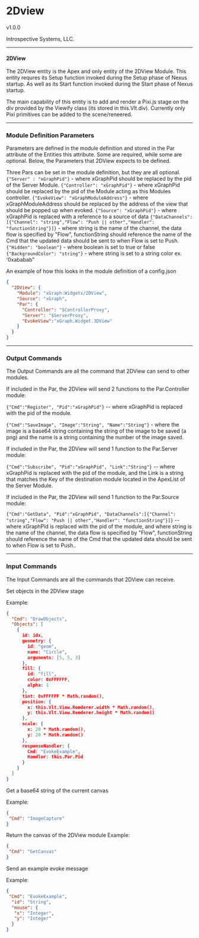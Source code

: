 # 2Dview 

v1.0.0

Introspective Systems, LLC.


---
#### 2DView

The 2DView entity is the Apex and only entity of the 2DView Module. This entity requres its Setup function invoked during the Setup phase of Nexus startup. As well as its Start function invoked during the Start phase of Nexus startup.

The main capability of this entity is to add and render a Pixi.js stage on the div provided by the Viewify class (its stored in this.Vlt.div). Currently only Pixi primitives can be added to the scene/reneered.

---

### Module Definition Parameters

Parameters are defined in the module definition and stored in the Par attribute 
of the Entities this attribute.
Some are required, while some are optional. Below, the Parameters
that 2DView expects to be defined.

Three Pars can be set in the module definition, but they are all optional. 
`{"Server" : "xGraphPid"}`  - where xGraphPid should be replaced by the pid of the Server Module.
`{"Controller": "xGraphPid"}`  - where xGraphPid should be replaced by the pid of the Module acting as this Modules controller. 
`{"EvokeView": "xGraphModuleAddress"}`  - where xGraphModuleAddress should be replaced by the address of the view that should be popped up when evoked. 
`{"Source": "xGraphPid"}` - where xGraphPid is replaced with a reference to a source of data
`{"DataChannels": [{"Channel": "string","Flow": "Push || other","Handler": "functionString"}]}` - where string is the name of the channel, the data flow is specified by "Flow", functionString should reference the name of the Cmd that the updated data should be sent to when Flow is set to Push.
`{"Hidden": "boolean"}` - where boolean is set to true or false
`{"BackgroundColor": "string"}` - where string is set to a string color ex. '0xababab"

An example of how this looks in the module definition of a config.json
``` json
{
  "2DView": {
    "Module": "xGraph:Widgets/2DView",
    "Source": "xGraph",
    "Par": {
      "Controller": "$ControllerProxy",
      "Server": "$ServerProxy",
      "EvokeView":"xGraph.Widget.3DView"
    }
  }
}
```

---

### Output Commands

The Output Commands are all the command that 2DView can send to
other modules.

If included in the Par, the 2DView will send 2 functions to the Par.Controller module:

`{"Cmd":"Register", "Pid":"xGraphPid"}` -- where xGraphPid is replaced with the pid of the module.

`{"Cmd":"SaveImage", "Image":"String", "Name":"String"}` - where the image is a base64 string containing the string of the image to be saved (a png) and the name is a string containing the number of the image saved.

If included in the Par, the 2DView will send 1 function to the Par.Server module:

`{"Cmd":"Subscribe", "Pid":"xGraphPid", "Link":"String"}` -- where xGraphPid is replaced with the pid of the module, and the Link is a string that matches the Key of the destination module located in the ApexList of the Server Module.

If included in the Par, the 2DView will send 1 function to the Par.Source module:

`{"Cmd":"GetData", "Pid":"xGraphPid", "DataChannels":[{"Channel": "string","Flow": "Push || other","Handler": "functionString"}]}` -- where xGraphPid is replaced with the pid of the module,  and where string is the name of the channel, the data flow is specified by "Flow", functionString should reference the name of the Cmd that the updated data should be sent to when Flow is set to Push..

---

### Input Commands
The Input Commands are all the commands that 2DView can
receive.

Set objects in the 2DView stage

Example: 

```json
{
  "Cmd": "DrawObjects",
  "Objects": [
    {
      id: idx,
      geometry: {
        id: "geom",
        name: "Circle",
        arguments: [5, 5, 3]
      },
      fill: {
        id: "fill",
        color: 0xFFFFFF,
        alpha: 1
      },
      tint: 0xFFFFFF * Math.random(),
      position: {
        x: this.Vlt.View.Renderer.width * Math.random(),
        y: this.Vlt.View.Renderer.height * Math.random()
      },
      scale: {
        x: 20 * Math.random(),
        y: 20 * Math.random()
      },
      responseHandler: {
        Cmd: "EvokeExample",
        Handler: this.Par.Pid
      }
    }
  ]
}
```

Get a base64 string of the current canvas

Example:

```json
{
 "Cmd": "ImageCapture"
}
```

Return the canvas of the 2DView module
Example:

```json
{
 "Cmd": "GetCanvas"
}
```

Send an example evoke message

Example:
```json
{
 "Cmd": "EvokeExample",
  "id": "String",
  "mouse": {
   "x": "Integer",
   "y": "Integer"
  }
}
```